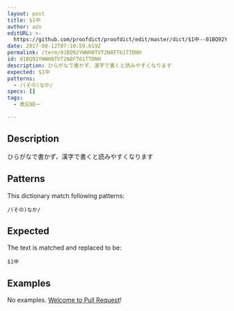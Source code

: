 ```yaml
---
layout: post
title: $1中
author: azu
editURL: >-
  https://github.com/proofdict/proofdict/edit/master/dict/$1中--01BQ92YWWH8TVT2N8FT61TTDNH.yml
date: 2017-08-12T07:10:59.619Z
permalink: /term/01BQ92YWWH8TVT2N8FT61TTDNH
id: 01BQ92YWWH8TVT2N8FT61TTDNH
description: ひらがなで書かず、漢字で書くと読みやすくなります
expected: $1中
patterns:
  - /(その)なか/
specs: []
tags:
  - 表記統一

---
```


## Description

ひらがなで書かず、漢字で書くと読みやすくなります

## Patterns

This dictionary match following patterns:

    /(その)なか/

## Expected

The text is matched and replaced to be:

    $1中

## Examples

No examples. [Welcome to Pull Request](https://github.com/jser/jser.info/edit/master/dict/$1中--01BQ92YWWH8TVT2N8FT61TTDNH.yml)!
